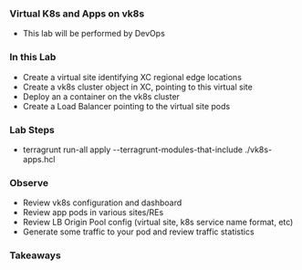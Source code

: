 ### Virtual K8s and Apps on vk8s

- This lab will be performed by DevOps

### In this Lab
- Create a virtual site identifying XC regional edge locations
- Create a vk8s cluster object in XC, pointing to this virtual site
- Deploy an a container on the vk8s cluster
- Create a Load Balancer pointing to the virtual site pods

### Lab Steps
  - terragrunt run-all apply --terragrunt-modules-that-include ./vk8s-apps.hcl

### Observe
  - Review vk8s configuration and dashboard
  - Review app pods in various sites/REs 
  - Review LB Origin Pool config (virtual site, k8s service name format, etc)
  - Generate some traffic to your pod and review traffic statistics

### Takeaways
